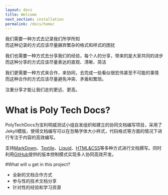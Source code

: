 ```yaml
---
layout: docs
title: Welcome
next_section: installation
permalink: /docs/home/
---
```


我们需要一种方式去记录我们所学所知<br>
而这种记录的方式应该尽量摒弃繁杂的格式和样式的困扰

我们也需要一种方式去分享我们的经验，每个人的分享，带来的是大家共同的进步<br>
而这种分享的方式应该尽量表达的直观、清晰、简洁

我们更需要一种方式来合作，来协同，去完成一些看似很宏伟甚至不可能的事情<br>
而这种合作的方式应该尽量避免冲突、矛盾和繁琐。

注重分享才能让我们走的更远、更高。

# What is Poly Tech Docs?

PolyTechDocs为宝利明威测试小组自发组织和建立的协同文档编写项目，采用了Jekyll模版，使得文档编写可以在忽略字体大小样式，代码格式等方面的情况下进行专注于内容的高效编写。

支持[MarkDown](http://daringfireball.net/projects/markdown/)、[Textile](http://textile.sitemonks.com/)、[Liquid](http://docs.shopify.com/themes/liquid-basics)、[HTML&CSS](http://www.w3school.com.cn/)等多种方式进行文档撰写。同时利用[GitHub](http://pages.github.com)提供的版本控制模式实现多人协同高效开发。

#What will u get in this project?

* 全新的文档合作方式
* 参与性的技术文档分享
* 针对性的经验和学习资源